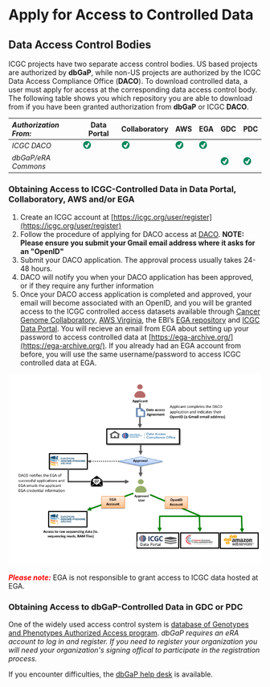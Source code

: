 # Apply for Access to Controlled Data


## Data Access Control Bodies

ICGC projects have two separate access control bodies. US based projects are authorized by **dbGaP**, while non-US projects are authorized by the ICGC Data Access Compliance Office (**DACO**). To download controlled data, a user must apply for access at the corresponding data access control body. The following table shows you which repository you are able to download from if you have been granted authorization from **dbGaP** or ICGC **DACO**.


| *Authorization From:*  | Data Portal | Collaboratory |  AWS |  EGA  | GDC   |  PDC  |
| :--------------------| ----------- | ------------- | ---- | ----- | ----- | ----- |
|   *ICGC DACO*	       |  ![checkmark](images/check_mark.png)  | ![checkmark](images/check_mark.png) | ![checkmark](images/check_mark.png) | ![checkmark](images/check_mark.png) |       |       |
|   *dbGaP/eRA Commons*  |             |               |      |       | ![checkmark](images/check_mark.png)  | ![checkmark](images/check_mark.png) |


### Obtaining Access to ICGC-Controlled Data in Data Portal, Collaboratory, AWS and/or EGA 

1. Create an ICGC account at [https://icgc.org/user/register](https://icgc.org/user/register)
2. Follow the procedure of applying for DACO access at [DACO](https://icgc.org/daco). **NOTE: Please ensure you submit your Gmail email address where it asks for an "OpenID"**
3. Submit your DACO application. The approval process usually takes 24-48 hours.
4. DACO will notify you when your DACO application has been approved, or if they require any further information
5. Once your DACO access application is completed and approved, your email will become associated with an OpenID, and you will be granted access to the ICGC controlled access datasets available through [Cancer Genome Collaboratory](repositories/#collaboratory), [AWS Virginia](repositories/#aws), the EBI’s [EGA repository](repositories/#ega) and [ICGC Data Portal](https://dcc.icgc.org/releases). You will recieve an email from EGA about setting up your password to access controlled data at [https://ega-archive.org/](https://ega-archive.org/). If you already had an EGA account from before, you will use the same username/password to access ICGC controlled data at EGA.


![Applying-to-DACO](images/Applying_to_DACO_Diagram.png)


<span style="color:red">***Please note:***</span> EGA is not responsible to grant access to ICGC data hosted at EGA.


### Obtaining Access to dbGaP-Controlled Data in GDC or PDC 

One of the widely used access control system is [database of Genotypes and Phenotypes Authorized Access program](https://dbgap.ncbi.nlm.nih.gov/aa/wga.cgi?page=login). _dbGaP requires an eRA account to log in and register. If you need to register your organization you will need your organization's signing offical to participate in the registration process._

If you encounter difficulties, the [dbGaP help desk](https://dbgap.ncbi.nlm.nih.gov/aa/wga.cgi?page=email&filter=from&from=login) is available.

